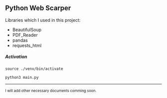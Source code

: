 ## Python Web Scarper

Libraries which I used in this project:
- BeautifulSoup
- PDF_Reader
- pandas
- requests_html


##### Activation
<code>source ./venv/bin/activate </code>

<code>python3 main.py</code>
<br>
<hr>
<small> I will add other necessary documents comming soon. </small>
